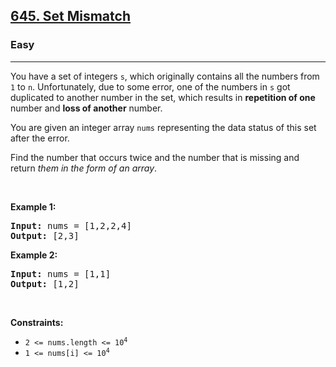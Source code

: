 <h2><a href="https://leetcode.com/problems/set-mismatch/">645. Set Mismatch</a></h2><h3>Easy</h3><hr><div style="user-select: auto;"><p style="user-select: auto;">You have a set of integers <code style="user-select: auto;">s</code>, which originally contains all the numbers from <code style="user-select: auto;">1</code> to <code style="user-select: auto;">n</code>. Unfortunately, due to some error, one of the numbers in <code style="user-select: auto;">s</code> got duplicated to another number in the set, which results in <strong style="user-select: auto;">repetition of one</strong> number and <strong style="user-select: auto;">loss of another</strong> number.</p>

<p style="user-select: auto;">You are given an integer array <code style="user-select: auto;">nums</code> representing the data status of this set after the error.</p>

<p style="user-select: auto;">Find the number that occurs twice and the number that is missing and return <em style="user-select: auto;">them in the form of an array</em>.</p>

<p style="user-select: auto;">&nbsp;</p>
<p style="user-select: auto;"><strong style="user-select: auto;">Example 1:</strong></p>
<pre style="position: relative; user-select: auto;"><strong style="user-select: auto;">Input:</strong> nums = [1,2,2,4]
<strong style="user-select: auto;">Output:</strong> [2,3]
<div class="open_grepper_editor" title="Edit &amp; Save To Grepper" style="user-select: auto;"></div></pre><p style="user-select: auto;"><strong style="user-select: auto;">Example 2:</strong></p>
<pre style="position: relative; user-select: auto;"><strong style="user-select: auto;">Input:</strong> nums = [1,1]
<strong style="user-select: auto;">Output:</strong> [1,2]
<div class="open_grepper_editor" title="Edit &amp; Save To Grepper" style="user-select: auto;"></div></pre>
<p style="user-select: auto;">&nbsp;</p>
<p style="user-select: auto;"><strong style="user-select: auto;">Constraints:</strong></p>

<ul style="user-select: auto;">
	<li style="user-select: auto;"><code style="user-select: auto;">2 &lt;= nums.length &lt;= 10<sup style="user-select: auto;">4</sup></code></li>
	<li style="user-select: auto;"><code style="user-select: auto;">1 &lt;= nums[i] &lt;= 10<sup style="user-select: auto;">4</sup></code></li>
</ul>
</div>